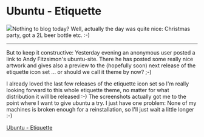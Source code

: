 # Ubuntu - Etiquette

<img src="http://www.zerokspot.com/uploads/ubuntuetiquette.jpg" class="left"/>Nothing to blog today? Well, actually the day was quite nice: Christmas party, got a 2L beer bottle etc. :-) 

-------------------------------



But to keep it constructive: Yesterday evening an anonymous user posted a link to Andy Fitzsimon's ubuntu-site. There he has posted some really nice  artwork and gives also a preview to the (hopefully soon) next release of the etiquette icon set ... or should we call it theme by now? ;-)



I already loved the last few releases of the etiquette icon set so I'm really looking forward to this whole etiquette theme, no matter for what distribution it will be released :-) The screenshots actually got me to the point where I want to give ubuntu a try. I just have one problem: None of my machines is broken enough for a reinstallation, so I'll just wait a little longer :-)



<a href="http://brisgeek.com/etiquette/">Ubuntu - Etiquette</a>